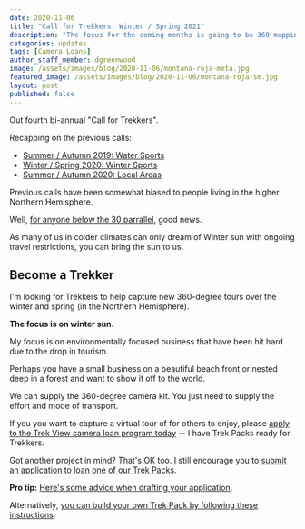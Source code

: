 ```yaml
---
date: 2020-11-06
title: "Call for Trekkers: Winter / Spring 2021"
description: "The focus for the coming months is going to be 360 mapping of Winter sun."
categories: updates
tags: [Camera Loans]
author_staff_member: dgreenwood
image: /assets/images/blog/2020-11-06/montana-roja-meta.jpg
featured_image: /assets/images/blog/2020-11-06/montana-roja-sm.jpg
layout: post
published: false
---
```


Out fourth bi-annual "Call for Trekkers".

Recapping on the previous calls:

* [Summer / Autumn 2019: Water Sports](/blog/2019/call-for-trekkers-summer-autumn)
* [Winter / Spring 2020: Winter Sports](/blog/2019/call-for-trekkers-winter-spring)
* [Summer / Autumn 2020: Local Areas](/blog/2020/call-for-trekkers-summer-autumn)

Previous calls have been somewhat biased to people living in the higher Northern Hemisphere.

Well, [for anyone below the 30 parrallel](https://en.wikipedia.org/wiki/Latitude), good news.

As many of us in colder climates can only dream of Winter sun with ongoing travel restrictions, you can bring the sun to us.

## Become a Trekker

I'm looking for Trekkers to help capture new 360-degree tours over the winter and spring (in the Northern Hemisphere).

**The focus is on winter sun.**

My focus is on environmentally focused business that have been hit hard due to the drop in tourism.

Perhaps you have a small business on a beautiful beach front or nested deep in a forest and want to show it off to the world.

We can supply the 360-degree camera kit. You just need to supply the effort and mode of transport.

If you you want to capture a virtual tour of for others to enjoy, please [apply to the Trek View camera loan program today](/loan) -- I have Trek Packs ready for Trekkers.

Got another project in mind? That's OK too. I still encourage you to [submit an application to loan one of our Trek Packs](/loan).

**Pro tip:** [Here's some advice when drafting your application](/blog/2019/how-to-make-successful-trek-pack-loan-application/).

Alternatively, [you can build your own Trek Pack by following these instructions](/trek-pack).